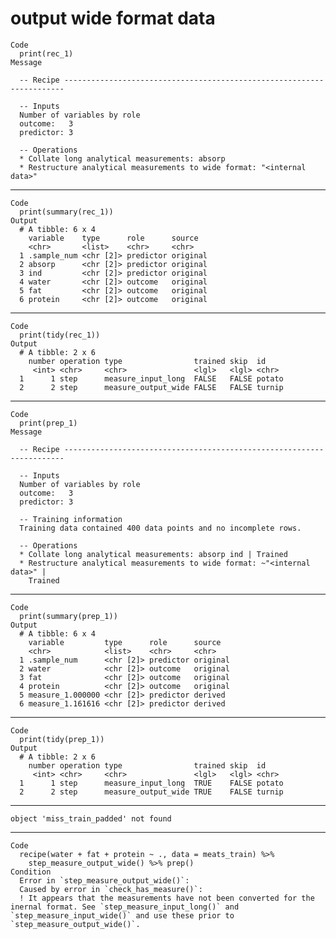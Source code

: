 # output wide format data

    Code
      print(rec_1)
    Message
      
      -- Recipe ----------------------------------------------------------------------
      
      -- Inputs 
      Number of variables by role
      outcome:   3
      predictor: 3
      
      -- Operations 
      * Collate long analytical measurements: absorp
      * Restructure analytical measurements to wide format: "<internal data>"

---

    Code
      print(summary(rec_1))
    Output
      # A tibble: 6 x 4
        variable    type      role      source  
        <chr>       <list>    <chr>     <chr>   
      1 .sample_num <chr [2]> predictor original
      2 absorp      <chr [2]> predictor original
      3 ind         <chr [2]> predictor original
      4 water       <chr [2]> outcome   original
      5 fat         <chr [2]> outcome   original
      6 protein     <chr [2]> outcome   original

---

    Code
      print(tidy(rec_1))
    Output
      # A tibble: 2 x 6
        number operation type                trained skip  id    
         <int> <chr>     <chr>               <lgl>   <lgl> <chr> 
      1      1 step      measure_input_long  FALSE   FALSE potato
      2      2 step      measure_output_wide FALSE   FALSE turnip

---

    Code
      print(prep_1)
    Message
      
      -- Recipe ----------------------------------------------------------------------
      
      -- Inputs 
      Number of variables by role
      outcome:   3
      predictor: 3
      
      -- Training information 
      Training data contained 400 data points and no incomplete rows.
      
      -- Operations 
      * Collate long analytical measurements: absorp ind | Trained
      * Restructure analytical measurements to wide format: ~"<internal data>" |
        Trained

---

    Code
      print(summary(prep_1))
    Output
      # A tibble: 6 x 4
        variable         type      role      source  
        <chr>            <list>    <chr>     <chr>   
      1 .sample_num      <chr [2]> predictor original
      2 water            <chr [2]> outcome   original
      3 fat              <chr [2]> outcome   original
      4 protein          <chr [2]> outcome   original
      5 measure_1.000000 <chr [2]> predictor derived 
      6 measure_1.161616 <chr [2]> predictor derived 

---

    Code
      print(tidy(prep_1))
    Output
      # A tibble: 2 x 6
        number operation type                trained skip  id    
         <int> <chr>     <chr>               <lgl>   <lgl> <chr> 
      1      1 step      measure_input_long  TRUE    FALSE potato
      2      2 step      measure_output_wide TRUE    FALSE turnip

---

    object 'miss_train_padded' not found

---

    Code
      recipe(water + fat + protein ~ ., data = meats_train) %>%
        step_measure_output_wide() %>% prep()
    Condition
      Error in `step_measure_output_wide()`:
      Caused by error in `check_has_measure()`:
      ! It appears that the measurements have not been converted for the inernal format. See `step_measure_input_long()` and `step_measure_input_wide()` and use these prior to `step_measure_output_wide()`.


